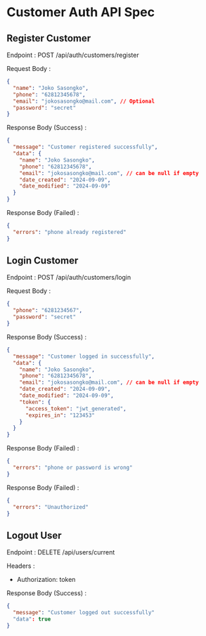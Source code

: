 # Customer Auth API Spec

## Register Customer

Endpoint : POST /api/auth/customers/register

Request Body :

```json
{
  "name": "Joko Sasongko",
  "phone": "62812345678",
  "email": "jokosasongko@mail.com", // Optional
  "password": "secret"
}
```

Response Body (Success) :

```json
{
  "message": "Customer registered successfully",
  "data": {
    "name": "Joko Sasongko",
    "phone": "62812345678",
    "email": "jokosasongko@mail.com", // can be null if empty
    "date_created": "2024-09-09",
    "date_modified": "2024-09-09"
  }
}
```

Response Body (Failed) :

```json
{
  "errors": "phone already registered"
}
```

## Login Customer

Endpoint : POST /api/auth/customers/login

Request Body :

```json
{
  "phone": "6281234567",
  "password": "secret"
}
```

Response Body (Success) :

```json
{
  "message": "Customer logged in successfully",
  "data": {
    "name": "Joko Sasongko",
    "phone": "62812345678",
    "email": "jokosasongko@mail.com", // can be null if empty
    "date_created": "2024-09-09",
    "date_modified": "2024-09-09",
    "token": {
      "access_token": "jwt_generated",
      "expires_in": "123453"
    }
  }
}
```

Response Body (Failed) :

```json
{
  "errors": "phone or password is wrong"
}
```

Response Body (Failed) :

```json
{
  "errors": "Unauthorized"
}
```

## Logout User

Endpoint : DELETE /api/users/current

Headers :

- Authorization: token

Response Body (Success) :

```json
{
  "message": "Customer logged out successfully"
  "data": true
}
```
